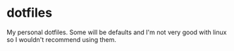 # dotfiles
My personal dotfiles. Some will be defaults and I'm not very good with linux so I wouldn't recommend using them.
